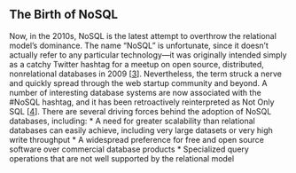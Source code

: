 ## The Birth of NoSQL 
Now, in the 2010s, NoSQL is the latest attempt to overthrow the relational model’s dominance. The
name “NoSQL” is unfortunate, since it doesn’t actually refer to any particular technology—it was
originally intended simply as a catchy Twitter hashtag for a meetup on open source, distributed, nonrelational
databases in 2009 [[3](ch02.html#nosql-distilled)]. Nevertheless, the term struck a nerve and quickly spread through the
web startup community and beyond. A number of interesting database systems are now associated with
the #NoSQL hashtag, and it has been retroactively reinterpreted as Not Only SQL
[[4](ch02.html#Evans2009tc)]. There are several driving forces behind the adoption of NoSQL databases, including: *  A need for greater scalability than relational databases can easily achieve, including very large
datasets or very high write throughput *  A widespread preference for free and open source software over commercial database products *  Specialized query operations that are not well supported by the relational model